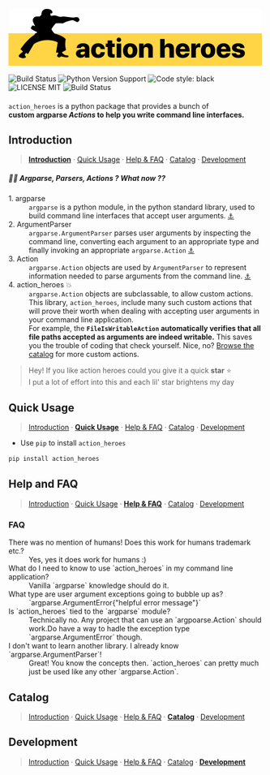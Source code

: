 [action_heroes_logo]: ./logo.svg
![Action Heroes Logo][action_heroes_logo]


![Build Status](https://camo.githubusercontent.com/550782da80dba216452e4f747237c0fee66e8510/68747470733a2f2f696d672e736869656c64732e696f2f636f766572616c6c732f636f766572616c6c732d636c69656e74732f636f766572616c6c732d707974686f6e2f6d61737465722e7376673f7374796c653d666c61742d737175617265)
![Python Version Support](https://camo.githubusercontent.com/718b0c250361d97af792b64d7499ea616a637acd/68747470733a2f2f696d672e736869656c64732e696f2f707970692f707976657273696f6e732f7079746573742d636f762e737667)
![Code style: black](https://img.shields.io/badge/code%20style-black-000000.svg)
![LICENSE MIT](https://img.shields.io/github/license/kadimisetty/vuri)
![Build Status](https://camo.githubusercontent.com/2dcdb388c206e4e3776ba9c61bbb1086160c3413/68747470733a2f2f7472617669732d63692e6f72672f736561746765656b2f66757a7a7977757a7a792e7376673f6272616e63683d6d6173746572)


####

`action_heroes` is a python package that provides a bunch of   
__custom argparse _Actions_ to help you write command line interfaces.__


## Introduction
> __[Introduction](#introduction)__ · [Quick Usage](#quick-usage) · [Help & FAQ](#help-and-faq) · [Catalog](#catalog) · [Development](#development)

##### 🤷‍♂️ Argparse, Parsers, Actions ? What now ??

<dl>

<dt>1. argparse</dt>
<dd><code>argparse</code> is a python module, in the python standard library, used to build command line interfaces that accept user arguments.
<a href="https://docs.python.org/3/library/argparse.html">⚓︎</a>
</dd>

<dt>2. ArgumentParser</dt>
<dd><code>argparse.ArgumentParser</code> parses user arguments by inspecting the command line, converting each argument to an appropriate type and finally invoking an appropriate <code>argparse.Action</code>
<a href="https://docs.python.org/3/library/argparse.html#argparse.ArgumentParser">⚓︎</a>
</dd>


<dt>3. Action</dt>
<dd><code>argparse.Action</code> objects are used by <code>ArgumentParser</code> to represent information needed to parse arguments from the command line.
<a href="https://docs.python.org/3/library/argparse.html#action">⚓︎</a>
</dd>


<dt>4. action_heroes 💥</dt>
<dd><code>argparse.Action</code> objects are subclassable, to allow custom actions. This library, <code>action_heroes</code>, include many such custom actions that will prove their worth when dealing with accepting user arguments in your command line application.</dd>

<dd>For example, the <strong><code>FileIsWritableAction</code> automatically verifies that all file paths accepted as arguments are indeed writable.</strong> This saves you the trouble of coding that check yourself. Nice, no? <a href="#catalog">Browse the catalog</a> for more custom actions.</dd>

</dl>

> Hey! If you like action heroes could you give it a quick __star__ ⭐️   
> I put a lot of effort into this and each lil' star brightens my day


## Quick Usage
> [Introduction](#introduction) · __[Quick Usage](#quick-usage)__ · [Help & FAQ](#help-and-faq) · [Catalog](#catalog) · [Development](#development)

- Use `pip` to install `action_heroes` 


```python
pip install action_heroes
```


## Help and FAQ
> [Introduction](#introduction) · [Quick Usage](#quick-usage) · __[Help & FAQ](#help-and-faq)__ · [Catalog](#catalog) · [Development](#development)

### FAQ
<dl>
<dt>There was no mention of humans! Does this work for humans trademark etc.?</dt>
<dd>Yes, yes it does work for humans :)</dd>

<dt>What do I need to know to use `action_heroes` in my command line application?</dt>
<dd>Vanilla `argparse` knowledge should do it.</dd>

<dt>What type are user argument exceptions going to bubble up as?</dt>
<dd>`argparse.ArgumentError{"helpful error message"}`</dd>

<dt>Is `action_heroes` tied to the `argparse` module?</dt>
<dd>Technically no. Any project that can use an `argpoarse.Action` should work.Do have a way to hadle the exception type `argparse.ArgumentError` though.</dd>

<dt>I don't want to learn another library. I already know `argparse.ArgumentParser`!</dt>
<dd>Great! You know the concepts then. `action_heroes` can pretty much just be used like any other `argparse.Action`.</dd>
</dl>


## Catalog
> [Introduction](#introduction) · [Quick Usage](#quick-usage) · [Help & FAQ](#help-and-faq) · __[Catalog](#catalog)__ · [Development](#development)


## Development
> [Introduction](#introduction) · [Quick Usage](#quick-usage) · [Help & FAQ](#help-and-faq) · [Catalog](#catalog) · __[Development](#development)__
